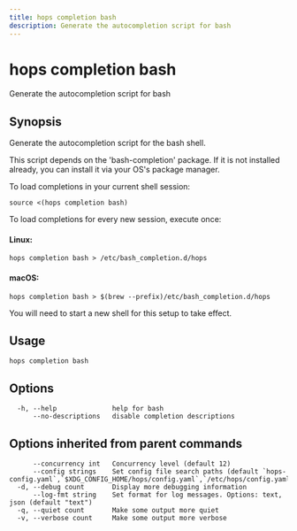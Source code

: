 ```yaml
---
title: hops completion bash
description: Generate the autocompletion script for bash
---
```


<!--
This documentation is auto generated by a script.
Please do not edit this file directly.
-->

<!-- markdownlint-disable-next-line single-title -->
# hops completion bash

Generate the autocompletion script for bash

## Synopsis

Generate the autocompletion script for the bash shell.

This script depends on the 'bash-completion' package.
If it is not installed already, you can install it via your OS's package manager.

To load completions in your current shell session:

	source <(hops completion bash)

To load completions for every new session, execute once:

#### Linux:

	hops completion bash > /etc/bash_completion.d/hops

#### macOS:

	hops completion bash > $(brew --prefix)/etc/bash_completion.d/hops

You will need to start a new shell for this setup to take effect.


## Usage

```plaintext
hops completion bash
```

## Options

```plaintext
  -h, --help              help for bash
      --no-descriptions   disable completion descriptions
```

## Options inherited from parent commands

```plaintext
      --concurrency int   Concurrency level (default 12)
      --config strings    Set config file search paths (default `hops-config.yaml`,`$XDG_CONFIG_HOME/hops/config.yaml`,`/etc/hops/config.yaml`)
  -d, --debug count       Display more debugging information
      --log-fmt string    Set format for log messages. Options: text, json (default "text")
  -q, --quiet count       Make some output more quiet
  -v, --verbose count     Make some output more verbose
```
